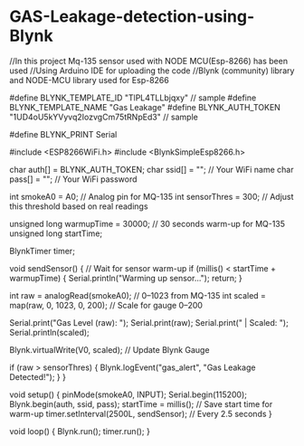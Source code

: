 # GAS-Leakage-detection-using-Blynk

//In this project Mq-135 sensor used with NODE MCU(Esp-8266) has been used
//Using Arduino IDE for uploading the code 
//Blynk (community) library and NODE-MCU library used for Esp-8266

#define BLYNK_TEMPLATE_ID "TlPL4TLLbjqxy" // sample 
#define BLYNK_TEMPLATE_NAME "Gas Leakage"
#define BLYNK_AUTH_TOKEN "1UD4oU5kYVyvq2IozvgCm75tRNpEd3" // sample 

#define BLYNK_PRINT Serial

#include <ESP8266WiFi.h>
#include <BlynkSimpleEsp8266.h>

char auth[] = BLYNK_AUTH_TOKEN;
char ssid[] = "";       // Your WiFi name
char pass[] = "";          // Your WiFi password

int smokeA0 = A0;                  // Analog pin for MQ-135
int sensorThres = 300;            // Adjust this threshold based on real readings

unsigned long warmupTime = 30000; // 30 seconds warm-up for MQ-135
unsigned long startTime;

BlynkTimer timer;

void sendSensor() {
  // Wait for sensor warm-up
  if (millis() < startTime + warmupTime) {
    Serial.println("Warming up sensor...");
    return;
  }

  int raw = analogRead(smokeA0);           // 0–1023 from MQ-135
  int scaled = map(raw, 0, 1023, 0, 200);  // Scale for gauge 0–200

  Serial.print("Gas Level (raw): ");
  Serial.print(raw);
  Serial.print(" | Scaled: ");
  Serial.println(scaled);

  Blynk.virtualWrite(V0, scaled);  // Update Blynk Gauge

  if (raw > sensorThres) {
    Blynk.logEvent("gas_alert", "Gas Leakage Detected!");
  }
}

void setup() {
  pinMode(smokeA0, INPUT);
  Serial.begin(115200);
  Blynk.begin(auth, ssid, pass);
  startTime = millis();  // Save start time for warm-up
  timer.setInterval(2500L, sendSensor); // Every 2.5 seconds
}

void loop() {
  Blynk.run();
  timer.run();
}


